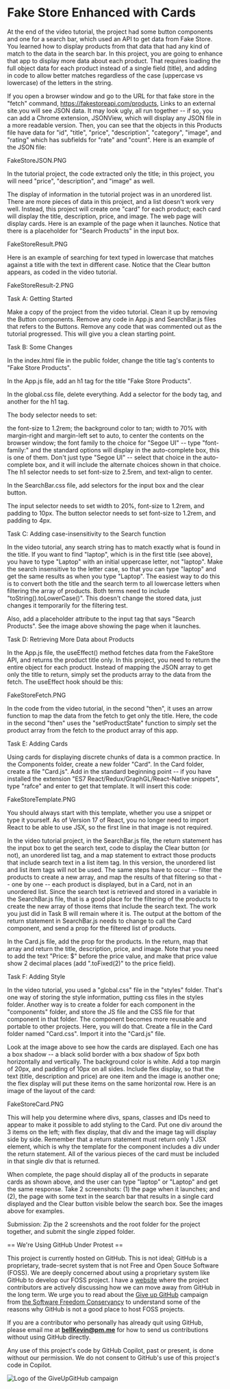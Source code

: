 # Fake Store Enhanced with Cards

At the end of the video tutorial, the project had some button components and one for a search bar, which used an API to get data from Fake Store. You learned how to display products from that data that had any kind of match to the data in the search bar. In this project, you are going to enhance that app to display more data about each product. That requires loading the full object data for each product instead of a single field (title), and adding in code to allow better matches regardless of the case (uppercase vs lowercase) of the letters in the string.

If you open a browser window and go to the URL for that fake store in the "fetch" command, https://fakestoreapi.com/products, Links to an external site.you will see JSON data. It may look ugly, all run together -- if so, you can add a Chrome extension, JSONView, which will display any JSON file in a more readable version. Then, you can see that the objects in this Products file have data for "id", "title", "price", "description", "category", "image", and "rating" which has subfields for "rate" and "count". Here is an example of the JSON file:

FakeStoreJSON.PNG

In the tutorial project, the code extracted only the title; in this project, you will need "price", "description", and "image" as well.

The display of information in the tutorial project was in an unordered list. There are more pieces of data in this project, and a list doesn't work very well. Instead, this project will create one "card" for each product; each card will display the title, description, price, and image. The web page will display cards. Here is an example of the page when it launches. Notice that there is a placeholder for "Search Products" in the input box.

FakeStoreResult.PNG

 

Here is an example of searching for text typed in lowercase that matches against a title with the text in different case. Notice that the Clear button appears, as coded in the video tutorial. 

FakeStoreResult-2.PNG

 

Task A: Getting Started

Make a copy of the project from the video tutorial. Clean it up by removing the Button components. Remove any code in App.js and SearchBar.js files that refers to the Buttons. Remove any code that was commented out as the tutorial progressed. This will give you a clean starting point.

 

Task B: Some Changes

In the index.html file in the public folder, change the title tag's contents to "Fake Store Products".

In the App.js file, add an h1 tag for the title "Fake Store Products".

In the global.css file, delete everything. Add a selector for the body tag, and another for the h1 tag.

The body selector needs to set:

the font-size to 1.2rem;
the background color to tan;
width to 70% with margin-right and margin-left set to auto, to center the contents on the browser window;
the font family to the choice for "Segoe UI" -- type "font-family:" and the standard options will display in the auto-complete box, this is one of them. Don't just type "Segoe UI" -- select that choice in the auto-complete box, and it will include the alternate choices shown in that choice. 
The h1 selector needs to set font-size to 2.5rem, and text-align to center.

In the SearchBar.css file, add selectors for the input box and the clear button.

The input selector needs to set width to 20%, font-size to 1.2rem, and padding to 10px. The button selector needs to set font-size to 1.2rem, and padding to 4px.

 

Task C: Adding case-insensitivity to the Search function

In the video tutorial, any search string has to match exactly what is found in the title. If you want to find "laptop", which is in the first title (see above), you have to type "Laptop" with an initial uppercase letter, not "laptop". Make the search insensitive to the letter case, so that you can type "laptop" and get the same results as when you type "Laptop". The easiest way to do this is to convert both the title and the search term to all lowercase letters when filtering the array of products. Both terms need to include "toString().toLowerCase()". This doesn't change the stored data, just changes it temporarily for the filtering test.

Also, add a placeholder attribute to the input tag that says "Search Products". See the image above showing the page when it launches.

 

Task D: Retrieving More Data about Products

In the App.js file, the useEffect() method fetches data from the FakeStore API, and returns the product title only. In this project, you need to return the entire object for each product. Instead of mapping the JSON array to get only the title to return, simply set the products array to the data from the fetch. The useEffect hook should be this:

FakeStoreFetch.PNG

In the code from the video tutorial, in the second "then", it uses an arrow function to map the data from the fetch to get only the title. Here, the code in the second "then" uses the "setProductState" function to simply set the product array from the fetch to the product array of this app.

 

Task E: Adding Cards

Using cards for displaying discrete chunks of data is a common practice. In the Components folder, create a new folder "Card". In the Card folder, create a file "Card.js". Add in the standard beginning point -- if you have installed the extension "ES7 React/Redux/GraphGL/React-Native snippets", type "rafce" and enter to get that template. It will insert this code:

FakeStoreTemplate.PNG

You should always start with this template, whether you use a snippet or type it yourself. As of Version 17 of React, you no longer need to import React to be able to use JSX, so the first line in that image is not required.

In the video tutorial project, in the SearchBar.js file, the return statement has the input box to get the search text, code to display the Clear button (or not), an unordered list tag, and a map statement to extract those products that include search text in a list item tag. In this version, the unordered list and list item tags will not be used. The same steps have to occur -- filter the products to create a new array, and map the results of that filtering so that -- one by one -- each product is displayed, but in a Card, not in an unordered list. Since the search text is retrieved and stored in a variable in the SearchBar.js file, that is a good place for the filtering of the products to create the new array of those items that include the search text. The work you just did in Task B will remain where it is. The output at the bottom of the return statement in SearchBar.js needs to change to call the Card component, and send a prop for the filtered list of products.

In the Card.js file, add the prop for the products. In the return, map that array and return the title, description, price, and image. Note that you need to add the text "Price: $" before the price value, and make that price value show 2 decimal places (add ".toFixed(2)" to the price field).

 

Task F: Adding Style

In the video tutorial, you used a "global.css" file in the "styles" folder. That's one way of storing the style information, putting css files in the styles folder. Another way is to create a folder for each component in the "components" folder, and store the JS file and the CSS file for that component in that folder. The component becomes more reusable and portable to other projects. Here, you will do that. Create a file in the Card folder named "Card.css". Import it into the "Card.js" file.

Look at the image above to see how the cards are displayed. Each one has a box shadow -- a black solid border with a box shadow of 5px both horizontally and vertically. The background color is white. Add a top margin of 20px, and padding of 10px on all sides. Include flex display, so that the text (title, description and price) are one item and the image is another one; the flex display will put these items on the same horizontal row. Here is an image of the layout of the card:

FakeStoreCard.PNG

This will help you determine where divs, spans, classes and IDs need to appear to make it possible to add styling to the Card. Put one div around the 3 items on the left; with flex display, that div and the image tag will display side by side. Remember that a return statement must return only 1 JSX element, which is why the template for the component includes a div under the return statement. All of the various pieces of the card must be included in that single div that is returned.

 

When complete, the page should display all of the products in separate cards as shown above, and the user can type "laptop" or "Laptop" and get the same response. Take 2 screenshots: (1) the page when it launches; and (2), the page with some text in the search bar that results in a single card displayed and the Clear button visible below the search box. See the images above for examples.

 

Submission: Zip the 2 screenshots and the root folder for the project together, and submit the single zipped folder.

== We're Using GitHub Under Protest ==

This project is currently hosted on GitHub.  This is not ideal; GitHub is a
proprietary, trade-secret system that is not Free and Open Souce Software
(FOSS).  We are deeply concerned about using a proprietary system like GitHub
to develop our FOSS project. I have a [website](https://bellKevin.me) where the
project contributors are actively discussing how we can move away from GitHub
in the long term.  We urge you to read about the [Give up GitHub](https://GiveUpGitHub.org) campaign 
from [the Software Freedom Conservancy](https://sfconservancy.org) to understand some of the reasons why GitHub is not 
a good place to host FOSS projects.

If you are a contributor who personally has already quit using GitHub, please
email me at **bellKevin@pm.me** for how to send us contributions without
using GitHub directly.

Any use of this project's code by GitHub Copilot, past or present, is done
without our permission.  We do not consent to GitHub's use of this project's
code in Copilot.

![Logo of the GiveUpGitHub campaign](https://sfconservancy.org/img/GiveUpGitHub.png)
